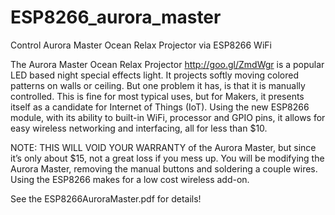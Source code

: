 # ESP8266_aurora_master
Control Aurora Master Ocean Relax Projector via ESP8266 WiFi


The Aurora Master Ocean Relax Projector  http://goo.gl/ZmdWgr is a popular LED based night special effects light. It projects softly moving colored patterns on walls or ceiling.  But one problem it has, is that it is manually controlled. This is fine for most typical uses, but for Makers, it presents itself as a candidate for Internet of Things (IoT). Using the new ESP8266 module, with its ability to built-in WiFi,  processor and GPIO pins, it allows for easy wireless networking and interfacing, all for less than $10.

NOTE: THIS WILL VOID YOUR WARRANTY of the Aurora Master, but since it’s only about $15, not a great loss if you mess up. You will be modifying the Aurora Master, removing the manual buttons and soldering a couple wires.  Using the ESP8266 makes for a low cost wireless add-on.


See the ESP8266AuroraMaster.pdf for details!


